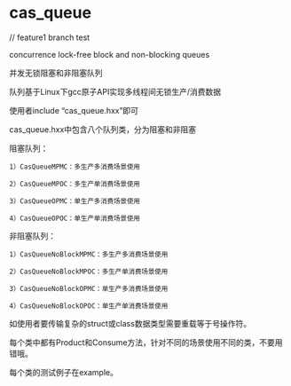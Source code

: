 # cas_queue

// feature1 branch test

concurrence lock-free block and non-blocking queues

并发无锁阻塞和非阻塞队列

队列基于Linux下gcc原子API实现多线程间无锁生产/消费数据

使用者include “cas_queue.hxx”即可

cas_queue.hxx中包含八个队列类，分为阻塞和非阻塞


阻塞队列：

	1）CasQueueMPMC：多生产多消费场景使用
	
	2）CasQueueMPOC：多生产单消费场景使用
	
	3）CasQueueOPMC：单生产多消费场景使用
	
	4）CasQueueOPOC：单生产单消费场景使用
	
	
非阻塞队列：

	1）CasQueueNoBlockMPMC：多生产多消费场景使用
	
	2）CasQueueNoBlockMPOC：多生产单消费场景使用
	
	3）CasQueueNoBlockOPMC：单生产多消费场景使用
	
	4）CasQueueNoBlockOPOC：单生产单消费场景使用
	
  
如使用者要传输复杂的struct或class数据类型需要重载等于号操作符。

每个类中都有Product和Consume方法，针对不同的场景使用不同的类，不要用错哦。

每个类的测试例子在example。
